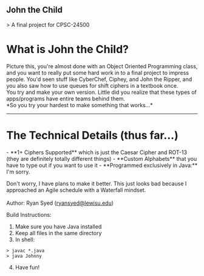 <h2> John the Child </h2>
> A final project for CPSC-24500
<br>
<h1>What is John the Child?</h1>
Picture this, you're almost done with an Object Oriented Programming class, and you want to really put some hard work in to a final project to impress people. You'd seen stuff like CyberChef, Ciphey, and John the Ripper, and you also saw how to use queues for shift ciphers in a textbook once.
<br>
You try and make your own version. Little did you realize that these types of apps/programs have entire teams behind them.
<br>
*So you try your hardest to make something that works...*
<hr>
<h1> The Technical Details (thus far...)</h1>
-  **1+ Ciphers Supported** which is just the Caesar Cipher and ROT-13 (they are definitely totally different things)
-  **Custom Alphabets** that you have to type out if you want to use it
-  **Programmed exclusively in Java:** I'm sorry.

Don't worry, I have plans to make it better. This just looks bad because I approached an Agile schedule with a Waterfall mindset.  
<br>
Author: Ryan Syed (ryansyed@lewisu.edu)

Build Instructions:
1. Make sure you have Java installed
2. Keep all files in the same directory
3. In shell:
```shell
> javac *.java
> java Johnny
```
4. Have fun!